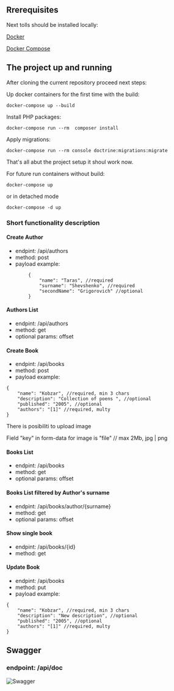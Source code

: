 ## Rrerequisites

Next tolls should be installed locally:

[Docker](https://www.docker.com/get-started/)

[Docker Compose](https://docs.docker.com/compose/)

## The project up and running

After cloning the current repository proceed next steps:

Up docker containers for the first time with the build:

```
docker-compose up --build
```

Install PHP packages:

```
docker-compose run --rm  composer install
```

Apply migrations:

```
docker-compose run --rm console doctrine:migrations:migrate
```

That's all abut the project setup it shoul work now.

For future run containers without build:

```
docker-compose up
```

or in detached mode

```
docker-compose -d up
```

### Short functionality description

#### Create Author

- endpint: /api/authors
- method: post
- payload example:

```
        {
            "name": "Taras", //required
            "surname": "Shevshenko", //required
            "secondName": "Grigorovich" //optional
        }
```

#### Authors List

- endpint: /api/authors
- method: get
- optional params: offset

#### Create Book

- endpint: /api/books
- method: post
- payload example:

```
{
    "name": "Kobzar", //required, min 3 chars
    "description": "Collection of poens ", //optional
    "published": "2005", //optional
    "authors": "[1]" //required, multy
}
```

There is posibiliti to upload image

Field "key" in form-data for image is "file" // max 2Mb, jpg | png

#### Books List

- endpint: /api/books
- method: get
- optional params: offset

#### Books List filtered by Author's surname

- endpint: /api/books/author/{surname}
- method: get
- optional params: offset

#### Show single book

- endpint: /api/books/{id}
- method: get

#### Update Book

- endpint: /api/books
- method: put
- payload example:

```
{
    "name": "Kobzar", //required, min 3 chars
    "description": "New description", //optional
    "published": "2005", //optional
    "authors": "[1]" //required, multy
}
```

## Swagger

### endpoint: /api/doc

![Swagger](https://prnt.sc/JAOnp1zsoYx0)
